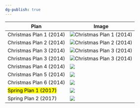 ```yaml
---
dg-publish: true
---
```


| Plan                    | Image                                                       |
| ----------------------- | ----------------------------------------------------------- |
| Christmas Plan 1 (2014) | ![Christmas Plan 1 (2014)](https://i.imgur.com/8aPPke2.jpg) |
| Christmas Plan 2 (2014) | ![Christmas Plan 2 (2014)](https://i.imgur.com/MJRJhcS.jpg) |
| Christmas Plan 3 (2014) | ![Christmas Plan 3 (2014)](https://i.imgur.com/CoUGWXt.jpg) |
| Christmas Plan 3 (2014) | ![Christmas Plan 3 (2014)](https://i.imgur.com/KmWeNlY.jpg) |
| Christmas Plan 4 (2014) | ![](https://i.imgur.com/9n66wZP.jpg)                        |
| Christmas Plan 5 (2014) | ![](https://i.imgur.com/o4HZ8oL.jpg)                        |
| Christmas Plan 6 (2014) | ![](https://i.imgur.com/TLWHxFn.jpg)                        |
| <mark class="hltr-yellow">Spring Plan 1 (2017)</mark>    | ![](https://i.imgur.com/Fm8QtH6.jpg)                        |
| Spring Plan 2 (2017)    | ![](https://i.imgur.com/Q58hy7X.jpg)                        |
